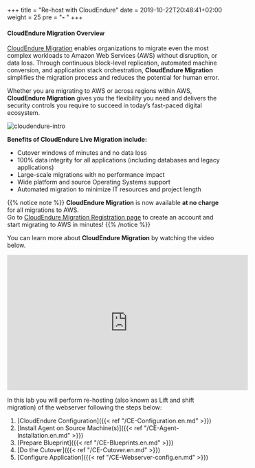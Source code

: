 +++
title = "Re-host with CloudEndure"
date = 2019-10-22T20:48:41+02:00
weight = 25
pre = "<b>- </b>"
+++

#### CloudEndure Migration Overview

<a href="https://aws.amazon.com/cloudendure-migration/" target="_blank" rel="noopener noreferrer">CloudEndure Migration</a> enables organizations to migrate even the most complex workloads to Amazon Web Services (AWS) without disruption, or data loss. Through continuous block-level replication, automated machine conversion, and application stack orchestration, **CloudEndure Migration** simplifies the migration process and reduces the potential for human error.

Whether you are migrating to AWS or across regions within AWS, **CloudEndure Migration** gives you the flexibility you need and delivers the security controls you require to succeed in today’s fast-paced digital ecosystem.

![cloudendure-intro](/ce/ce-home.png)

**Benefits of CloudEndure Live Migration include:**

- Cutover windows of minutes and no data loss
- 100% data integrity for all applications (including databases and legacy applications)
- Large-scale migrations with no performance impact
- Wide platform and source Operating Systems support
- Automated migration to minimize IT resources and project length

{{% notice note %}}
**CloudEndure Migration** is now available **at no charge**  for all migrations to AWS.  
Go to <a href="https://console.cloudendure.com/#/register/register" target="_blank" rel="noopener noreferrer">CloudEndure Migration Registration page</a> to create an account and start migrating to AWS in minutes!
{{% /notice %}}  

You can learn more about **CloudEndure Migration** by watching the video below.
<center><iframe width="560" height="315" src="https://www.youtube-nocookie.com/embed/kIJ29q-Jsyo" frameborder="0" allow="accelerometer; autoplay; encrypted-media; gyroscope; picture-in-picture" allowfullscreen></iframe></center>

In this lab you will perform re-hosting (also known as Lift and shift migration) of the webserver following the steps below:

1. [CloudEndure Configuration]({{< ref "/CE-Configuration.en.md" >}})  
2. [Install Agent on Source Machine(s)]({{< ref "/CE-Agent-Installation.en.md" >}})  
3. [Prepare Blueprint]({{< ref "/CE-Blueprints.en.md" >}})  
4. [Do the Cutover]({{< ref "/CE-Cutover.en.md" >}})  
5. [Configure Application]({{< ref "/CE-Webserver-config.en.md" >}})  
